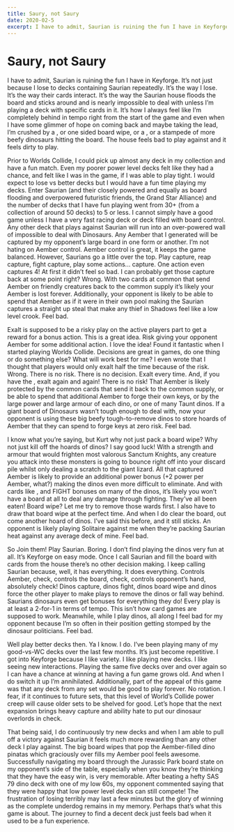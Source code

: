 ```yaml
---
title: Saury, not Saury
date: 2020-02-5
excerpt: I have to admit, Saurian is ruining the fun I have in Keyforge. It’s not just because I lose to decks containing Saurian repeatedly. It’s the way I lose...
---
```

# Saury, not Saury

I have to admit, Saurian is ruining the fun I have in Keyforge. It’s not just because I lose to decks containing Saurian repeatedly. It’s the way I lose. It’s the way their cards interact. It’s the way the Saurian house floods the board and sticks around and is nearly impossible to deal with unless I’m playing a deck with specific cards in it. It’s how I always feel like I’m completely behind in tempo right from the start of the game and even when I have some glimmer of hope on coming back and maybe taking the lead, I’m crushed by a <Card name="Tribute">, or one sided board wipe, or a <Card name="City-State Interest">, or a stampede of more beefy dinosaurs hitting the board. The house feels bad to play against and it feels dirty to play. 

<BigCard name="tribute" caption="OG Bait and Switch 2.0"/>


Prior to Worlds Collide, I could pick up almost any deck in my collection and have a fun match. Even my poorer power level decks felt like they had a chance, and felt like I was in the game, if I was able to play tight. I would expect to lose vs better decks but I would have a fun time playing my decks. Enter Saurian (and their closely powered and equally as board flooding and overpowered futuristic friends, the Grand Star Alliance) and the number of decks that I have fun playing went from 30+ (from a collection of around 50 decks) to 5 or less. I cannot simply have a good game unless I have a very fast racing deck or deck filled with board control. Any other deck that plays against Saurian will run into an over-powered wall of impossible to deal with Dinosaurs. Any Aember that I generated will be captured by my opponent’s large board in one form or another. I’m not hating on Aember control. Aember control is great, it keeps the game balanced. However, Saurians go a little over the top. Play capture, reap capture, fight capture, play some actions... capture. One action even captures 4! At first it didn’t feel so bad. I can probably get those capture back at some point right? Wrong. With two cards at common that send Aember on friendly creatures back to the common supply it’s likely your Aember is lost forever. Additionally, your opponent is likely to be able to spend that Aember as if it were in their own pool making the Saurian captures a straight up steal that make any thief in Shadows feel like a low level crook. Feel bad. 


<BigCard name="Centurion stenopuis" caption="Play/Fight/Reap: Win the game"/>


Exalt is supposed to be a risky play on the active players part to get a reward for a bonus action. This is a great idea. Risk giving your opponent Aember for some additional action. I love the idea! Found it fantastic when I started playing Worlds Collide. Decisions are great in games, do one thing or do something else? What will work best for me? I even wrote that I thought that players would only exalt half the time because of the risk. Wrong. There is no risk. There is no decision. Exalt every time. And, if you have the <Card name="Golden Spiral">, exalt again and again! There is no risk! That Aember is likely protected by the common cards that send it back to the common supply, or be able to spend that additional Aember to forge their own keys, or by the large power and large armour of each dino, or one of many Taunt dinos. If a giant board of Dinosaurs wasn’t tough enough to deal with, now your opponent is using these big beefy tough-to-remove dinos to store hoards of Aember that they can spend to forge keys at zero risk. Feel bad. 

<XCards :names="['imperial scutum', 'praefectus ludo']" caption='Less risk, more reward'/>


I know what you’re saying, but Kurt why not just pack a board wipe? Why not just kill off the hoards of dinos? I say good luck! With a strength and armour that would frighten most valorous Sanctum Knights, any creature you attack into these monsters is going to bounce right off into your discard pile whilst only dealing a scratch to the giant lizard. All that captured Aember is likely to provide an additional power bonus (+2 power per Aember, what?) making the dinos even more difficult to eliminate. And with cards like <Card name="Golden Spiral">, and FIGHT bonuses on many of the dinos, it’s likely you won’t have a board at all to deal any damage through fighting. They’ve all been eaten! Board wipe? Let me try to remove those wards first. I also have to draw that board wipe at the perfect time. And when I do clear the board, out come another hoard of dinos. I’ve said this before, and it still sticks. An opponent is likely playing Solitaire against me when they’re packing Saurian heat against any average deck of mine. Feel bad. 

<BigCard name="gateway to dis" caption="destroy each unwarded creature"/>

So Join them! Play Saurian. Boring. I don’t find playing the dinos very fun at all. It’s Keyforge on easy mode. Once I call Saurian and fill the board with cards from the house there’s no other decision making. I keep calling Saurian because, well, it has everything. It does everything. Controls Aember, check, controls the board, check, controls opponent’s hand, absolutely check! Dinos capture, dinos fight, dinos board wipe and dinos force the other player to make plays to remove the dinos or fall way behind. Saurians dinosaurs even get bonuses for everything they do! Every play is at least a 2-for-1 in terms of tempo. This isn’t how card games are supposed to work. Meanwhile, while I play dinos, all along I feel bad for my opponent because I’m so often in their position getting stomped by the dinosaur politicians. Feel bad. 

Well play better decks then. Ya I know. I do. I’ve been playing many of my good-vs-WC decks over the last few months. It’s just become repetitive. I got into Keyforge because I like variety. I like playing new decks. I like seeing new interactions. Playing the same five decks over and over again so I can have a chance at winning at having a fun game grows old. And when I do switch it up I’m annihilated. Additionally, part of the appeal of this game was that any deck from any set would be good to play forever. No rotation. I fear, if it continues to future sets, that this level of World’s Collide power creep will cause older sets to be shelved for good. Let’s hope that the next expansion brings heavy capture and ability hate to put our dinosaur overlords in check.

<BigCard name="library of the damned" caption="Depicted: My shelf of unplayable decks after WC"/>

That being said, I do continuously try new decks and when I am able to pull off a victory against Saurian it feels much more rewarding than any other deck I play against. The big board wipes that pop the Aember-filled dino pinatas which graciously over fills my Aember pool feels awesome. Successfully navigating my board through the Jurassic Park board state on my opponent’s side of the table, especially when you know they’re thinking that they have the easy win, is very memorable. After beating a hefty SAS 79 dino deck with one of my low 60s, my opponent commented saying that they were happy that low power level decks can still compete! The frustration of losing terribly may last a few minutes but the glory of winning as the complete underdog remains in my memory. Perhaps that’s what this game is about. The journey to find a decent deck just feels bad when it used to be a fun experience. 

<Comments/>
